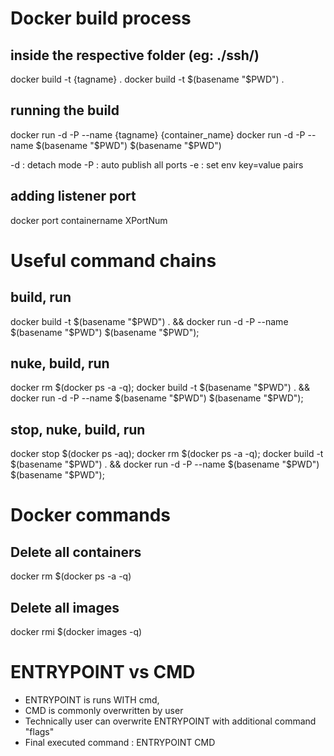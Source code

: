 # Docker build process

## inside the respective folder (eg: ./ssh/)
docker build -t {tagname} .
docker build -t $(basename "$PWD") .

## running the build
docker run -d -P --name {tagname} {container_name}
docker run -d -P --name $(basename "$PWD") $(basename "$PWD")

-d : detach mode
-P : auto publish all ports
-e : set env key=value pairs

## adding listener port
docker port containername XPortNum

# Useful command chains

## build, run
docker build -t $(basename "$PWD") . && docker run -d -P --name $(basename "$PWD") $(basename "$PWD");

## nuke, build, run
docker rm $(docker ps -a -q); docker build -t $(basename "$PWD") . && docker run -d -P --name $(basename "$PWD") $(basename "$PWD");

## stop, nuke, build, run
docker stop $(docker ps -aq); docker rm $(docker ps -a -q); docker build -t $(basename "$PWD") . && docker run -d -P --name $(basename "$PWD") $(basename "$PWD");

# Docker commands

## Delete all containers
docker rm $(docker ps -a -q)
## Delete all images
docker rmi $(docker images -q)


# ENTRYPOINT vs CMD

- ENTRYPOINT is runs WITH cmd,
- CMD is commonly overwritten by user
- Technically user can overwrite ENTRYPOINT with additional command "flags"
- Final executed command : ENTRYPOINT CMD
